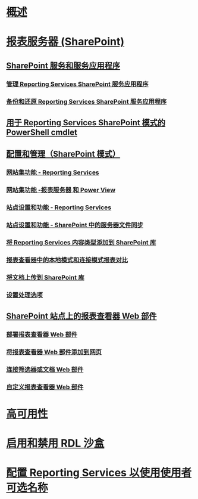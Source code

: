 # [概述](reporting-services-report-server.md)  
# [报表服务器 (SharePoint)](reporting-services-report-server-sharepoint-mode.md)  
## [SharePoint 服务和服务应用程序](reporting-services-sharepoint-service-and-service-applications.md)  
### [管理 Reporting Services SharePoint 服务应用程序](manage-a-reporting-services-sharepoint-service-application.md)  
### [备份和还原 Reporting Services SharePoint 服务应用程序](backup-and-restore-reporting-services-sharepoint-service-applications.md)  
## [用于 Reporting Services SharePoint 模式的 PowerShell cmdlet](powershell-cmdlets-for-reporting-services-sharepoint-mode.md)  
## [配置和管理（SharePoint 模式）](configuration-and-administration-of-a-report-server.md)  
### [网站集功能 - Reporting Services](site-collection-features-reporting-services.md)  
### [网站集功能 -报表服务器 和 Power View](site-collection-features-report-server-and-power-view.md)  
### [站点设置和功能 - Reporting Services](site-settings-and-features-reporting-services.md)  
### [站点设置和功能 - SharePoint 中的服务器文件同步](activate-the-report-server-file-sync-feature-in-sharepoint-ca.md)  
### [将 Reporting Services 内容类型添加到 SharePoint 库](add-reporting-services-content-types-to-a-sharepoint-library.md)  
### [报表查看器中的本地模式和连接模式报表对比](local-mode-vs-connected-mode-reports-in-the-report-viewer.md)  
### [将文档上传到 SharePoint 库](upload-documents-to-a-sharepoint-library-reporting-services-in-sharepoint-mode.md)  
### [设置处理选项](set-processing-options-reporting-services-in-sharepoint-integrated-mode.md)  
## [SharePoint 站点上的报表查看器 Web 部件](report-viewer-web-part-sharepoint-site.md)  
### [部署报表查看器 Web 部件](deploy-report-viewer-web-part.md)
### [将报表查看器 Web 部件添加到网页](add-report-viewer-web-part-to-page.md)
### [连接筛选器或文档 Web 部件](connect-filter-or-documents-web-part-sharepoint-integrated-mode.md)  
### [自定义报表查看器 Web 部件](customize-the-report-viewer-web-part.md)  
# [高可用性](high-availability-reporting-services.md)  
# [启用和禁用 RDL 沙盒](enable-and-disable-rdl-sandboxing.md)  
# [配置 Reporting Services 以使用使用者可选名称](configure-reporting-services-to-use-a-subject-alternative-name.md)  
